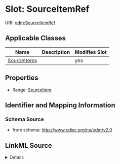 # Slot: SourceItemRef

URI: [odm:SourceItemRef](http://www.cdisc.org/ns/odm/v2.0/SourceItemRef)



<!-- no inheritance hierarchy -->




## Applicable Classes

| Name | Description | Modifies Slot |
| --- | --- | --- |
[SourceItems](SourceItems.md) |  |  yes  |







## Properties

* Range: [SourceItem](SourceItem.md)





## Identifier and Mapping Information







### Schema Source


* from schema: http://www.cdisc.org/ns/odm/v2.0




## LinkML Source

<details>
```yaml
name: SourceItemRef
from_schema: http://www.cdisc.org/ns/odm/v2.0
rank: 1000
alias: SourceItemRef
domain_of:
- SourceItems
range: SourceItem

```
</details>